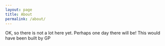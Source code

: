 ```yaml
---
layout: page
title: About
permalink: /about/
---
```


OK, so there is not a lot here yet. Perhaps one day there will be! This would have been built by GP